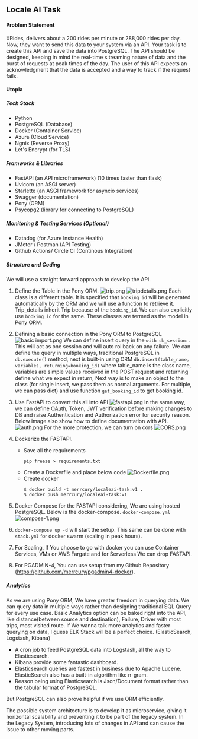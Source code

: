 
## Locale AI Task 

#### Problem Statement 

XRides, delivers about a 200 rides per minute or 288,000 rides per day. Now, they want to send this data to your system via an API. Your task is to create this API and save the data into PostgreSQL.
The API should be designed, keeping in mind the real-time s
treaming nature of data and the burst of requests at peak times of the day. The user of this API expects an acknowledgment that the data is accepted and a way to track if the request fails.

#### Utopia

##### Tech Stack
+ Python
+ PostgreSQL (Database)
+ Docker (Container Service)
+ Azure (Cloud Service)
+ Ngnix (Reverse Proxy)
+ Let's Encrypt (for TLS)

##### Framworks & Libraries
+ FastAPI (an API microframework) (10 times faster than flask)
+ Uvicorn (an ASGI server)
+ Starlette (an ASGI framework for asyncio services)
+ Swagger (documentation)
+ Pony (ORM)
+ Psycopg2 (library for connecting to PostgreSQL)

##### Monitoring & Testing Services (Optional)
+ Datadog (for Azure Instance Health)
+ JMeter / Postman (API Testing)
+ Github Actions/ Circle CI (Continous Integration)

##### Structure and Coding 

We will use a straight forward approach to develop the API. 
1. Define the Table in the Pony ORM. 
![trip.png](https://www.dropbox.com/s/t6t76hnx7s8iwcp/trip.png?dl=0&raw=1)
![tripdetails.png](https://www.dropbox.com/s/v2hyqear5qeh5p4/tripdetails.png?dl=0&raw=1)
Each class is a different table. It is specified that `booking_id` will be generated automatically by the ORM and we will use a function to retrieve it. Trip_details inherit Trip because of the  `booking_id`. We can also explicitly use `booking_id` for the same. These classes are termed as the model in Pony ORM. 

2. Defining a basic connection in the Pony ORM to PostgreSQL 
![basic import.png](https://www.dropbox.com/s/5td46la3g9x3yq9/basic%20import.png?dl=0&raw=1)
We can define insert query in the `with db_session:`. This will act as one session and will auto rollback on any failure. We can define the query in multiple ways, traditional PostgreSQL in `db.execute()` method, next is built-in using ORM `db.insert(table_name, variables, returning=booking_id)` where table_name is the class name, variables are simple values received in the POST request and returning define what we expect in return, Next way is to make an object to the class (for single insert, we pass them as normal arguments. For multiple, we can pass dict) and use function `get_booking_id` to get booking id. 

3. Use FastAPI to convert this all into API
![fastapi.png](https://www.dropbox.com/s/kuxto3n2clnhpym/fastapi.png?dl=0&raw=1)
In the same way, we can define OAuth, Token, JWT verification before making changes to DB and raise Authentication and Authorization error for security reason. Below image also show how to define documentation with API. 
![auth.png](https://www.dropbox.com/s/3w9r417inuuz24z/auth.png?dl=0&raw=1)
For the more protection, we can turn on cors 
![CORS.png](https://www.dropbox.com/s/czuegzqe349l45s/CORS.png?dl=0&raw=1)

4. Dockerize the FASTAPI. 
   + Save all the requirements
        ``` 
        pip freeze > requirements.txt
        ```
    + Create a Dockerfile and place below code 
        ![Dockerfile.png](https://www.dropbox.com/s/n6666f37q6ueg3g/Dockerfile.png?dl=0&raw=1)
    + Create docker
        ```
        $ docker build -t merrcury/localeai-task:v1 . 
        $ docker push merrcury/localeai-task:v1
        ```

5. Docker Compose for the FASTAPI considering, We are using hosted PostgreSQL. Below is the docker-compose. `docker-compose.yml`
        ![compose-1.png](https://www.dropbox.com/s/yipq5z1k8l58cnf/compose-1.png?dl=0&raw=1)
6. `docker-compose up -d` will start the setup. This same can be done with `stack.yml` for docker swarm (scaling in peak hours). 

7. For Scaling, If You choose to go with docker you can use Container Services, VMs or AWS Fargate and for Serverless We can drop FASTAPI. 

8. For PGADMIN-4, You can use setup from my Github Repository (https://github.com/merrcury/pgadmin4-docker). 

##### Analytics 
As we are using Pony ORM, We have greater freedom in querying data. We can query data in multiple ways rather than designing traditional SQL Query for every use case. 
Basic Analytics option can be baked right into the API, like distance(between source and destination), Failure, Driver with most trips, most visited route. 
If We wanna talk more analytics and faster querying on data, I guess ELK Stack will be a perfect choice. (ElasticSearch, Logstash, Kibana)
+ A cron job to feed PostgreSQL data into Logstash, all the way to Elasticsearch. 
+ Kibana provide some fantastic dashboard. 
+ Elasticsearch queries are fastest in business due to Apache Lucene. ElasticSearch also has a built-in algorithm like n-gram. 
+ Reason being using Elasticsearch is Json/Document format rather than the tabular format of PostgreSQL. 

But PostgreSQL can also prove helpful if we use ORM efficiently. 

The possible system architecture is to develop it as microservice, giving it horizontal scalability and preventing it to be part of the legacy system. In the Legacy System, introducing lots of changes in API and can cause the issue to other moving parts.  
